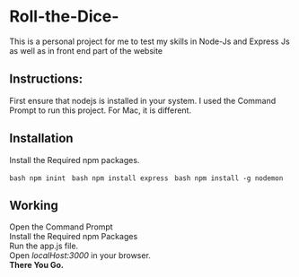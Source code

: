 # Roll-the-Dice-
This is a personal project for me to test my skills in Node-Js and Express Js as well as in front end part of the website



## Instructions:
First ensure that nodejs is installed in your system.
I used the Command Prompt to run this project.
For Mac, it is different.

## Installation
Install the Required npm packages.

``bash
npm inint
``
``bash
npm install express
``
``bash
npm install -g nodemon
``
## Working
Open the Command Prompt <br>
Install the Required npm Packages <br>
Run the app.js file.<br>
Open *localHost:3000* in your browser.<br>
**There You Go.**
